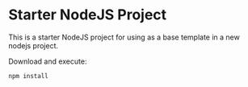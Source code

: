 # Starter NodeJS Project
This is a starter NodeJS project for using as a base template in a new nodejs project.

Download and execute:
```
npm install
```
